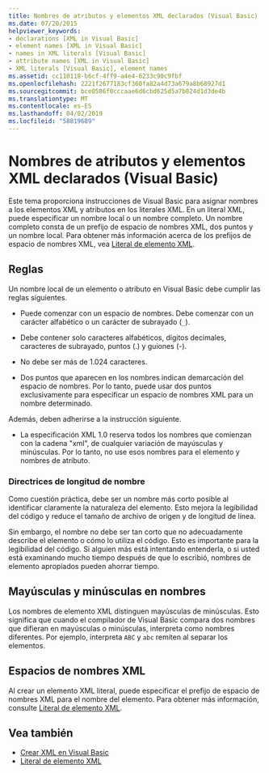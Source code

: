```yaml
---
title: Nombres de atributos y elementos XML declarados (Visual Basic)
ms.date: 07/20/2015
helpviewer_keywords:
- declarations [XML in Visual Basic]
- element names [XML in Visual Basic]
- names in XML literals [Visual Basic]
- attribute names [XML in Visual Basic]
- XML literals [Visual Basic], element names
ms.assetid: cc110118-b6cf-4ff9-a4e4-6233c90c9fbf
ms.openlocfilehash: 2221f2677183cf360fa82a4d73a679a8b68927d1
ms.sourcegitcommit: bce0586f0cccaae6d6cbd625d5a7b824d1d3de4b
ms.translationtype: MT
ms.contentlocale: es-ES
ms.lasthandoff: 04/02/2019
ms.locfileid: "58819689"
---
```

# <a name="names-of-declared-xml-elements-and-attributes-visual-basic"></a>Nombres de atributos y elementos XML declarados (Visual Basic)
Este tema proporciona instrucciones de Visual Basic para asignar nombres a los elementos XML y atributos en los literales XML.  En un literal XML, puede especificar un nombre local o un nombre completo. Un nombre completo consta de un prefijo de espacio de nombres XML, dos puntos y un nombre local. Para obtener más información acerca de los prefijos de espacio de nombres XML, vea [Literal de elemento XML](../../../../visual-basic/language-reference/xml-literals/xml-element-literal.md).  
  
## <a name="rules"></a>Reglas  
 Un nombre local de un elemento o atributo en Visual Basic debe cumplir las reglas siguientes.  
  
-   Puede comenzar con un espacio de nombres. Debe comenzar con un carácter alfabético o un carácter de subrayado (`_`).  
  
-   Debe contener solo caracteres alfabéticos, dígitos decimales, caracteres de subrayado, puntos (.) y guiones (-).  
  
-   No debe ser más de 1.024 caracteres.  
  
-   Dos puntos que aparecen en los nombres indican demarcación del espacio de nombres. Por lo tanto, puede usar dos puntos exclusivamente para especificar un espacio de nombres XML para un nombre determinado.  
  
 Además, deben adherirse a la instrucción siguiente.  
  
-   La especificación XML 1.0 reserva todos los nombres que comienzan con la cadena "xml", de cualquier variación de mayúsculas y minúsculas. Por lo tanto, no use esos nombres para el elemento y nombres de atributo.  
  
### <a name="name-length-guidelines"></a>Directrices de longitud de nombre  
 Como cuestión práctica, debe ser un nombre más corto posible al identificar claramente la naturaleza del elemento. Esto mejora la legibilidad del código y reduce el tamaño de archivo de origen y de longitud de línea.  
  
 Sin embargo, el nombre no debe ser tan corto que no adecuadamente describe el elemento o cómo lo utiliza el código. Esto es importante para la legibilidad del código. Si alguien más está intentando entenderla, o si usted está examinando mucho tiempo después de que lo escribió, nombres de elemento apropiados pueden ahorrar tiempo.  
  
## <a name="case-sensitivity-in-names"></a>Mayúsculas y minúsculas en nombres  
 Los nombres de elemento XML distinguen mayúsculas de minúsculas. Esto significa que cuando el compilador de Visual Basic compara dos nombres que difieran en mayúsculas o minúsculas, interpreta como nombres diferentes. Por ejemplo, interpreta `ABC` y `abc` remiten al separar los elementos.  
  
## <a name="xml-namespaces"></a>Espacios de nombres XML  
 Al crear un elemento XML literal, puede especificar el prefijo de espacio de nombres XML para el nombre del elemento. Para obtener más información, consulte [Literal de elemento XML](../../../../visual-basic/language-reference/xml-literals/xml-element-literal.md).  
  
## <a name="see-also"></a>Vea también

- [Crear XML en Visual Basic](../../../../visual-basic/programming-guide/language-features/xml/creating-xml.md)
- [Literal de elemento XML](../../../../visual-basic/language-reference/xml-literals/xml-element-literal.md)
